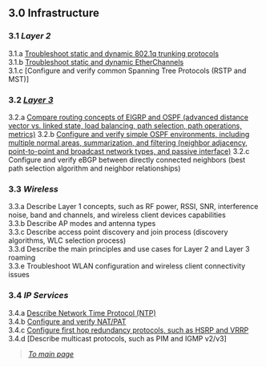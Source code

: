 ## 3.0 Infrastructure  


### 3.1 *Layer 2*  
3.1.a [Troubleshoot static and dynamic 802.1q trunking protocols](https://github.com/network-dluong/CCNP-ENCOR/blob/3.0-Infrastructure/3.1.a%20Troubleshoot%20static%20and%20dynamic%20802.1q%20trunking%20protocols.md)  
3.1.b [Troubleshoot static and dynamic EtherChannels](https://github.com/network-dluong/CCNP-ENCOR/blob/3.0-Infrastructure/3.1.b%20Troubleshoot%20static%20and%20dynamic%20EtherChannels.md)  
3.1.c [Configure and verify common Spanning Tree Protocols (RSTP and MST)]  


### 3.2 [*Layer 3*](https://github.com/network-dluong/CCNP-ENCOR/blob/3.0-Infrastructure/3.2%20Layer%203.md)  
3.2.a [Compare routing concepts of EIGRP and OSPF (advanced distance vector vs. linked state, load balancing, path selection, path operations, metrics)](https://github.com/network-dluong/CCNP-ENCOR/blob/3.0-Infrastructure/3.2.a%20Compare%20routing%20concepts%20of%20EIGRP%20and%20OSPF%20(advanced%20distance%20vector%20vs.%20linked%20state,%20load%20balancing,%20path%20selection,%20path%20operations,%20metrics).md)  
3.2.b [Configure and verify simple OSPF environments, including multiple normal areas, summarization, and filtering (neighbor adjacency, point-to-point and broadcast network types, and passive interface)](https://github.com/network-dluong/CCNP-ENCOR/blob/3.0-Infrastructure/3.2.b%20Configure%20and%20verify%20simple%20OSPF%20environments,%20including%20multiple%20normal%20areas,%20summarization,%20and%20filtering%20(neighbor%20adjacency,%20point-to-point%20and%20broadcast%20network%20types,%20and%20passive%20interface).md)  
3.2.c Configure and verify eBGP between directly connected neighbors (best path selection algorithm and neighbor relationships)  


### 3.3 *Wireless*  
3.3.a Describe Layer 1 concepts, such as RF power, RSSI, SNR, interference noise, band and channels, and wireless client devices capabilities  
3.3.b Describe AP modes and antenna types  
3.3.c Describe access point discovery and join process (discovery algorithms, WLC selection process)  
3.3.d Describe the main principles and use cases for Layer 2 and Layer 3 roaming  
3.3.e Troubleshoot WLAN configuration and wireless client connectivity issues  


### 3.4 *IP Services*  
3.4.a [Describe Network Time Protocol (NTP)](https://github.com/network-dluong/CCNP-ENCOR/blob/3.0-Infrastructure/3.4.a%20Describe%20Network%20Time%20Protocol%20(NTP).md)  
3.4.b [Configure and verify NAT/PAT](https://github.com/network-dluong/CCNP-ENCOR/blob/3.0-Infrastructure/3.4.b%20Configure%20and%20verify%20NAT-PAT.md)  
3.4.c [Configure first hop redundancy protocols, such as HSRP and VRRP](https://github.com/network-dluong/CCNP-ENCOR/blob/3.0-Infrastructure/3.4.c%20Configure%20first%20hop%20redundancy%20protocols,%20such%20as%20HSRP%20and%20VRRP.md)  
3.4.d [Describe multicast protocols, such as PIM and IGMP v2/v3]


> [*To main page*](https://github.com/network-dluong/CCNP-ENCOR/tree/master)  
